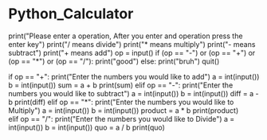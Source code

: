 # Python_Calculator
print("Please enter a operation, After you enter and operation press the enter key")
print("/ means divide")
print("* means multiply")
print("- means subtract")
print("+ means add")
op = input()
if (op == "-") or (op == "+") or (op == "*") or (op == "/"):
    print("good")
else:
    print("bruh")
    quit()

if op == "+":
    print("Enter the numbers you would like to add")
    a = int(input())
    b = int(input())
    sum = a + b
    print(sum)
elif op == "-":
    print("Enter the numbers you would like to subtract")
    a = int(input())
    b = int(input())
    diff = a - b
    print(diff) 
elif op == "*":
    print("Enter the numbers you would like to Multiply")
    a = int(input())
    b = int(input())
    product = a * b
    print(product)   
elif op == "/":
    print("Enter the numbers you would like to Divide")
    a = int(input())
    b = int(input())
    quo = a / b
    print(quo)   

